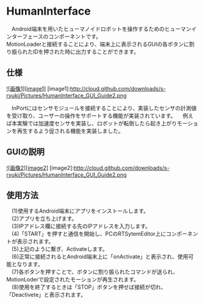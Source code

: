 HumanInterface
==============
　Android端末を用いたヒューマノイドロボットを操作するためのヒューマンインターフェースのコンポーネントです。  
  MotionLoaderと接続することにより、端末上に表示されるGUIの各ボタンに割り振られたIDを押された時に出力することができます。  

仕様
----
[![画像1][image1]](http://cloud.github.com/downloads/s-ryuki/Pictures/HumanInterface_GUI_Guide2.png)
[image1]:http://cloud.github.com/downloads/s-ryuki/Pictures/HumanInterface_GUI_Guide2.png

　InPortにはセンサモジュールを接続することにより、実装したセンサの計測値を受け取り、ユーザーの操作をサポートする機能が実装されています。
　例えば本実験では加速度センサを実装し、ロボットが転倒したら起き上がりモーションを再生するよう促される機能を実装しました。  

GUIの説明
--------
[![画像2][image2]](http://cloud.github.com/downloads/s-ryuki/Pictures/HumanInterface_GUI_Guide2.png)
[image2]:http://cloud.github.com/downloads/s-ryuki/Pictures/HumanInterface_GUI_Guide2.png

使用方法
--------
　(1)使用するAndroid端末にアプリをインストールします。  
　(2)アプリを立ち上げます。  
　(3)IPアドレス欄に接続する先のIPアドレスを入力します。  
　(4)「START」を押すと通信を開始し、PCのRTSytemEditor上にコンポーネントが表示されます。  
　(5)上記のように繋ぎ、Activateします。  
　(6)正常に接続されるとAndroid端末上に「onActivate」と表示され、使用可能となります。  
　(7)各ボタンを押すことで、ボタンに割り振られたコマンドが送られ、MotionLoderで設定されたモーションが再生されます。  
　(8)使用を終了するときは「STOP」ボタンを押せば接続が切れ、「Deactivete」と表示されます。  
